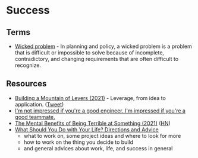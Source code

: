# Success

## Terms

- [Wicked problem](https://en.wikipedia.org/wiki/Wicked_problem) - In planning and policy, a wicked problem is a problem that is difficult or impossible to solve because of incomplete, contradictory, and changing requirements that are often difficult to recognize.

## Resources

- [Building a Mountain of Levers (2021)](https://www.ejorgenson.com/leverage) - Leverage, from idea to application. ([Tweet](https://twitter.com/EricJorgenson/status/1361444421892526081))
- [I'm not impressed if you're a good engineer. I'm impressed if you're a good teammate.](https://twitter.com/RandallKanna/status/1387202807103574016)
- [The Mental Benefits of Being Terrible at Something (2021)](https://www.outsideonline.com/2423015/80-20-rule-beginner-mastery-benefits) ([HN](https://news.ycombinator.com/item?id=27204406))
- [What Should You Do with Your Life? Directions and Advice](https://guzey.com/personal/what-should-you-do-with-your-life/)
  - what to work on, some project ideas and where to look for more
  - how to work on the thing you decide to build
  - and general advices about work, life, and success in general

